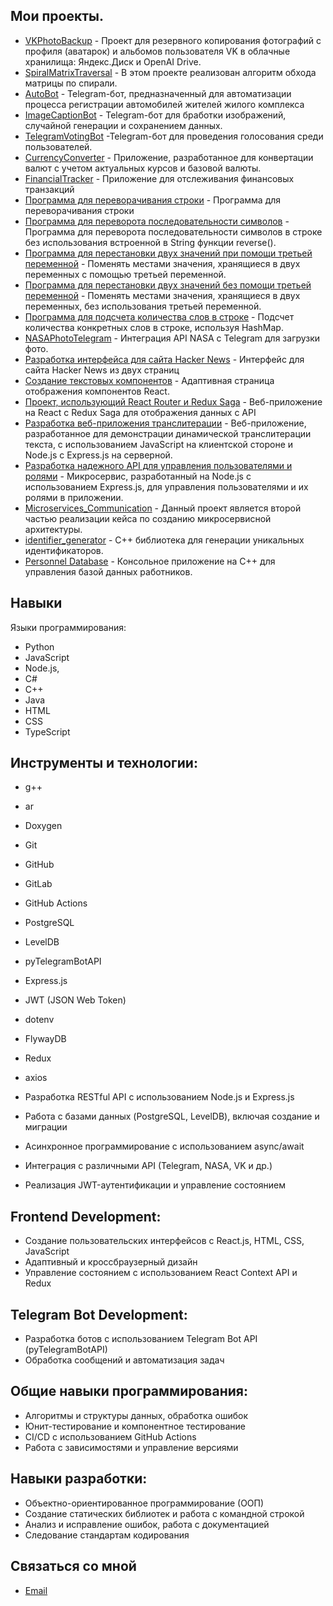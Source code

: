 ## Мои проекты.

- [VKPhotoBackup](https://github.com/pyLexxDramma/VKPhotoBackup) - Проект для резервного копирования фотографий с профиля (аватарок) и альбомов пользователя VK в облачные хранилища: Яндекс.Диск и OpenAI Drive.
- [SpiralMatrixTraversal](https://github.com/pyLexxDramma/SpiralMatrixTraversal) -  В этом проекте реализован алгоритм обхода матрицы по спирали.
- [AutoBot](https://github.com/pyLexxDramma/AutoBot) - Telegram-бот, предназначенный для автоматизации процесса регистрации автомобилей жителей жилого комплекса
- [ImageCaptionBot](https://github.com/pyLexxDramma/ImageCaptionBot) - Telegram-бот для бработки изображений, случайной генерации и сохранением данных.
- [TelegramVotingBot](https://github.com/pyLexxDramma/TelegramVotingBot) -Telegram-бот для проведения голосования среди пользователей.
- [CurrencyConverter](https://github.com/pyLexxDramma/CurrencyConverter) - Приложение, разработанное для конвертации валют с учетом актуальных курсов и базовой валюты.
- [FinancialTracker](https://github.com/pyLexxDramma/FinancialTracker) - Приложение для отслеживания финансовых транзакций
- [Программа для переворачивания строки](https://github.com/pyLexxDramma/reverse_string) - Программа для переворачивания строки
- [Программа для переворота последовательности символов](https://github.com/pyLexxDramma/reverse_character_sequence) - Программа для переворота последовательности символов в строке без использования встроенной в String функции reverse().
- [Программа для перестановки двух значений при помощи третьей переменной](https://github.com/pyLexxDramma/swap_values) - Поменять местами значения, хранящиеся в двух переменных с помощью третьей переменной.
- [Программа для перестановки двух значений без помощи третьей переменной](https://github.com/pyLexxDramma/swap_values_without_temp) - Поменять местами значения, хранящиеся в двух переменных, без использования третьей переменной.
- [Программа для подсчета количества слов в строке](https://github.com/pyLexxDramma/word_count) - Подсчет количества конкретных слов в строке, используя HashMap.
- [NASAPhotoTelegram](https://github.com/pyLexxDramma/NASAPhotoTelegram) - Интеграция API NASA с Telegram для загрузки фото.
- [Разработка интерфейса для сайта Hacker News](https://github.com/pyLexxDramma/hacker_news) - Интерфейс для сайта Hacker News из двух страниц
- [Создание текстовых компонентов](https://github.com/pyLexxDramma/ReactComponentList) - Адаптивная страница отображения компонентов React.
- [Проект, использующий React Router и Redux Saga](https://github.com/pyLexxDramma/ReactComponentList) - Веб-приложение на React с Redux Saga для отображения данных с API
- [Разработка веб-приложения транслитерации](https://github.com/pyLexxDramma/WebTransliteration) - Веб-приложение, разработанное для демонстрации динамической транслитерации текста, с использованием JavaScript на клиентской стороне и Node.js с Express.js на серверной. 
- [Разработка надежного API для управления пользователями и ролями](https://github.com/pyLexxDramma/UserService) - Микросервис, разработанный на Node.js с использованием Express.js, для управления пользователями и их ролями в приложении.
- [Microservices_Communication](https://github.com/pyLexxDramma/Microservices_Communication)  - Данный проект является второй частью реализации кейса по созданию микросервисной архитектуры.
- [identifier_generator](https://github.com/pyLexxDramma/identifier_generator) - C++ библиотекa для генерации уникальных идентификаторов.
- [Personnel Database](https://github.com/pyLexxDramma/WorkersDatabase) - Консольное приложение на C++ для управления базой данных работников.

## Навыки
Языки программирования:

- Python
- JavaScript
- Node.js,
- C#
- C++
- Java
- HTML
- CSS
- TypeScript
  
## Инструменты и технологии:

- g++
- ar
- Doxygen
- Git
- GitHub
- GitLab
- GitHub Actions
- PostgreSQL
- LevelDB
- pyTelegramBotAPI
- Express.js
- JWT (JSON Web Token)
- dotenv
- FlywayDB
- Redux
- axios

- Разработка RESTful API с использованием Node.js и Express.js
- Работа с базами данных (PostgreSQL, LevelDB), включая создание и миграции
- Асинхронное программирование с использованием async/await
- Интеграция с различными API (Telegram, NASA, VK и др.)
- Реализация JWT-аутентификации и управление состоянием
  
## Frontend Development:

- Создание пользовательских интерфейсов с React.js, HTML, CSS, JavaScript
- Адаптивный и кроссбраузерный дизайн
- Управление состоянием с использованием React Context API и Redux

## Telegram Bot Development:

- Разработка ботов с использованием Telegram Bot API (pyTelegramBotAPI)
- Обработка сообщений и автоматизация задач

## Общие навыки программирования:

- Алгоритмы и структуры данных, обработка ошибок
- Юнит-тестирование и компонентное тестирование
- CI/CD с использованием GitHub Actions
- Работа с зависимостями и управление версиями

## Навыки разработки:

- Объектно-ориентированное программирование (ООП)
- Создание статических библиотек и работа с командной строкой
- Анализ и исправление ошибок, работа с документацией
- Следование стандартам кодирования

  
## Связаться со мной
- [Email](lexxdramma@vk.com)
